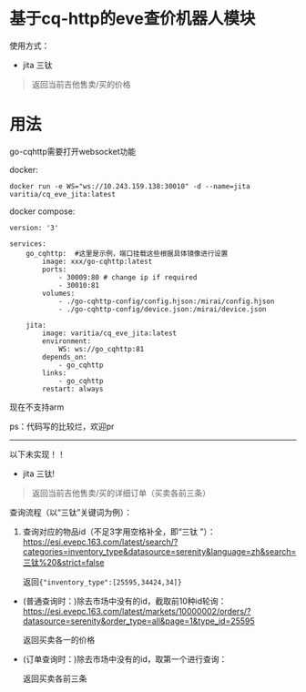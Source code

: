 # 基于cq-http的eve查价机器人模块

使用方式：
* jita 三钛 
>  返回当前吉他售卖/买的价格


# 用法

go-cqhttp需要打开websocket功能

docker: 
```
docker run -e WS="ws://10.243.159.138:30010" -d --name=jita varitia/cq_eve_jita:latest

```

docker compose:

```
version: '3'

services:
    go_cqhttp:  #这里是示例，端口挂载这些根据具体镜像进行设置
        image: xxx/go-cqhttp:latest  
        ports:
            - 30009:80 # change ip if required
            - 30010:81
        volumes:
            - ./go-cqhttp-config/config.hjson:/mirai/config.hjson
            - ./go-cqhttp-config/device.json:/mirai/device.json 
    
    jita:
        image: varitia/cq_eve_jita:latest
        environment:
            WS: ws://go_cqhttp:81
        depends_on: 
            - go_cqhttp
        links:
            - go_cqhttp
        restart: always
```

现在不支持arm

ps：代码写的比较烂，欢迎pr

------------
以下未实现！！

* jita 三钛! 
>  返回当前吉他售卖/买的详细订单（买卖各前三条）

查询流程（以“三钛”关键词为例）：



1. 查询对应的物品id（不足3字用空格补全，即“三钛 ”）：https://esi.evepc.163.com/latest/search/?categories=inventory_type&datasource=serenity&language=zh&search=三钛%20&strict=false

    返回`{"inventory_type":[25595,34424,34]}`


* (普通查询时：)除去市场中没有的id，截取前10种id轮询：
https://esi.evepc.163.com/latest/markets/10000002/orders/?datasource=serenity&order_type=all&page=1&type_id=25595

    返回买卖各一的价格

* (订单查询时：)除去市场中没有的id，取第一个进行查询：

    返回买卖各前三条  